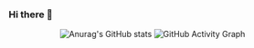 ### Hi there 👋

<!--
**yasinnorozzadeh/yasinnorozzadeh** is a ✨ _special_ ✨ repository because its `README.md` (this file) appears on your GitHub profile.

Here are some ideas to get you started:

- 🔭 I’m currently working on ...
- 🌱 I’m currently learning ...
- 👯 I’m looking to collaborate on ...
- 🤔 I’m looking for help with ...
- 💬 Ask me about ...
- 📫 How to reach me: ...
- 😄 Pronouns: ...
- ⚡ Fun fact: ...
-->
 <P align="center"
      
![Anurag's GitHub stats](https://github-readme-stats.vercel.app/api?username=yasinnorozzadeh&show_icons=true&theme=radical)
![GitHub Activity Graph](https://activity-graph.herokuapp.com/graph?username=yasinnorozzadeh&bg_color=333333&color=00ffff&line=00ffff&point=ffffff&area=true&hide_border=false)
 </P>

